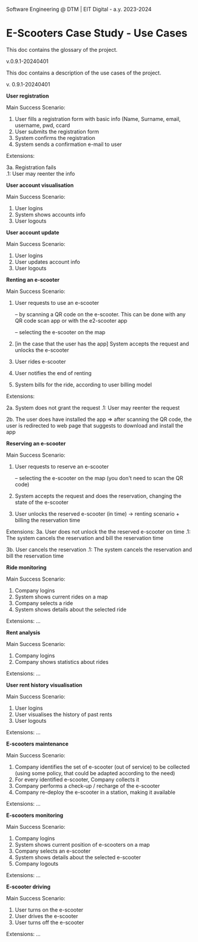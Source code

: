 Software Engineering @ DTM | EIT Digital - a.y. 2023-2024 

# E-Scooters Case Study - Use Cases #

This doc contains the glossary of the project.

v.0.9.1-20240401

This doc contains a description of the use cases of the project.

v. 0.9.1-20240401

**User registration** 

Main Success Scenario:

1. User fills a registration form with basic info (Name, Surname, email, username, pwd, ccard
2. User submits the registration form
3. System confirms the registration
4. System sends a confirmation e-mail to user

Extensions:

3a. Registration fails  
.1: User may reenter the info
  

**User account visualisation**

Main Success Scenario:

1. User logins 
2. System shows accounts info
3. User logouts 

**User account update**

Main Success Scenario:

1. User logins 
2. User updates account info
3. User logouts 

**Renting an e-scooter**

Main Success Scenario:

1. User requests to use an e-scooter

    – by scanning a QR code on the e-scooter. This can be done with any QR code scan app or with the e2-scooter app

    – selecting the e-scooter on the map 

2. [in the case that the user has the app] 
    System accepts the request and unlocks the e-scooter 
3. User rides e-scooter 
4. User notifies the end of renting
5. System bills for the ride, according to user billing model

Extensions:

2a. System does not grant the request
.1: User may reenter the request

2b. The user does have installed the app => after scanning the QR code, the user is redirected to web page that suggests to download and install the app

**Reserving an e-scooter**

Main Success Scenario:

1. User requests to reserve an e-scooter
   
    – selecting the e-scooter on the map (you don't need to scan the QR code) 
    
2. System accepts the request and does the reservation, changing the state of the e-scooter
3. User unlocks the reserved e-scooter (in time) 
     → renting scenario + billing the reservation time

Extensions:
3a. User does not unlock the the reserved e-scooter on time
.1: The system cancels the reservation and bill the reservation time

3b. User cancels the reservation
.1: The system cancels the reservation and bill the reservation time

**Ride monitoring**

Main Success Scenario:

1. Company logins
2. System shows current rides on a map
3. Company selects a ride
4. System shows details about the selected ride

Extensions:
...

**Rent analysis**

Main Success Scenario:

1. Company logins
2. Company shows statistics about rides

Extensions:
...

**User rent history visualisation**

Main Success Scenario:

1. User logins 
2. User visualises the history of past rents
3. User logouts 

Extensions:
...

**E-scooters maintenance** 

Main Success Scenario:

1. Company identifies the set of e-scooter (out of service) to be collected 
    (using some policy, that could be adapted according to the need)
2. For every identified e-scooter, Company collects it
2. Company performs a check-up / recharge of the e-scooter 
3. Company re-deploy the e-scooter in a station, making it available

Extensions:
...

**E-scooters monitoring**

Main Success Scenario:

1. Company logins
2. System shows current position of e-scooters on a map
3. Company selects an e-scooter
4. System shows details about the selected e-scooter 
5. Company logouts

Extensions:
...

**E-scooter driving**

Main Success Scenario:

1. User turns on the e-scooter
2. User drives the e-scooter
3. User turns off the e-scooter

Extensions:
...
